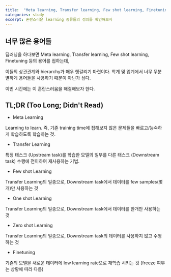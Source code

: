 ```yaml
---
title:  "Meta learning, Transfer learning, Few shot learning, Finetuning 등 용어 정리"
categories: study
excerpt: 혼란스러운 learning 종류들의 정의를 확인해보자
---
```

## 너무 많은 용어들
딥러닝을 하다보면 Meta learning, Transfer learning, Few shot learning, Finetuning 등의 용어를 접하는데,

이들의 상관관계와 hierarchy가 매우 헷갈리기 마련이다. 학계 및 업계에서 너무 무분별하게 용어들을 사용하기 때문이 아닌가 싶다.

이번 시간에는 이 혼란스러움을 해결해보자 한다.

## TL;DR (Too Long; Didn't Read)
- Meta Learning

Learning to learn. 즉, 기존 training time에 접해보지 않은 문제들을 빠르고/능숙하게 학습하도록 학습하는 것.
- Transfer Learning

특정 태스크 (Upstream task)를 학습한 모델의 일부를 다른 태스크 (Downstream task) 수행에 전이하여 재사용하는 기법.
- Few shot Learning

Transfer Learning의 일종으로, Downstream task에서 데이터를 few samples(몇개)만 사용하는 것
- One shot Learning

Transfer Learning의 일종으로, Downstream task에서 데이터를 한개만 사용하는 것
- Zero shot Learning

Transfer Learning의 일종으로, Downstream task의 데이터를 사용하지 않고 수행하는 것
- Finetuning

기존의 모델을 새로운 데이터에 low learning rate으로 재학습 시키는 것 (freeze 여부는 상황에 따라 다름)
